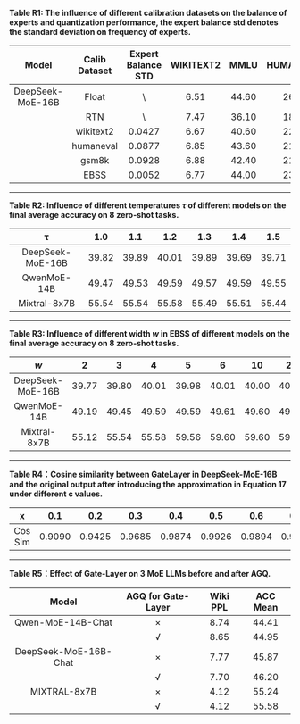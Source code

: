 **Table R1: The influence of different calibration datasets on the balance of experts and quantization performance, the expert balance std denotes the standard deviation on frequency of experts.**

| Model | Calib Dataset | Expert Balance STD  | WIKITEXT2 | MMLU | HUMANEVAL | GSM8K | BOOLQ| HELLASWAG | OPENBOOKQA | MATHQA | Accuracy AVG | 
| :--------------: | :---: | :---: | :---: | :---: | :---: | :---: | :---: | :---: | :---: | :---: | :---: |
| DeepSeek-MoE-16B | Float |   \    | 6.51 | 44.60 | 26.83 | 20.16 | 72.72|58.06|32.20|31.49|40.86|
|                  | RTN   |   \    | 7.47 | 36.10 | 18.90 | 10.54 |70.21|55.76|30.60|28.87|35.85|
|                  | wikitext2 | 0.0427 | 6.67 | 40.60 | 22.56 | 19.18 | 72.17|57.03|30.60|30.95|39.01|
|                  | humaneval | 0.0877 | 6.85 | 43.60 | 21.34 | 15.39 | 73.79|56.91|30.80|30.48|38.90|
|                  | gsm8k     | 0.0928 | 6.88 | 42.40 | 21.65 | 16.59 | 73.57|57.01|30.20|30.72|38.88|
|                  | EBSS      | 0.0052 | 6.77 | 44.00 | 23.78 | 18.19 | 73.24|57.21|31.80|30.92|39.87|


---

**Table R2: Influence of different temperatures $\tau$ of different models on the final average accuracy on 8 zero-shot tasks.**

|        τ         |  1.0  |  1.1  |  1.2  |  1.3  |  1.4  |  1.5  |
| :--------------: | :---: | :---: | :---: | :---: | :---: | :---: |
| DeepSeek-MoE-16B | 39.82 | 39.89 | 40.01 | 39.89 | 39.69 | 39.71 |
|   QwenMoE-14B    | 49.47 | 49.53 | 49.59 | 49.57 | 49.59 | 49.55 |
|   Mixtral-8x7B   | 55.54 | 55.54 | 55.58 | 55.49 | 55.51 | 55.44 |

---

**Table R3: Influence of different width $w$ in EBSS of different models on the final average accuracy on 8 zero-shot tasks.**

|       $w$        |   2   |   3   |   4   |   5   |   6   |  10   | 20    |
| :--------------: | :---: | :---: | :---: | :---: | :---: | :---: | ----- |
| DeepSeek-MoE-16B | 39.77 | 39.80 | 40.01 | 39.98 | 40.01 | 40.00 | 40.10 |
|   QwenMoE-14B    | 49.19 | 49.45 | 49.59 | 49.59 | 49.61 | 49.60 | 49.63 |
|   Mixtral-8x7B   | 55.12 | 55.54 | 55.58 | 59.56 | 59.60 | 59.60 | 59.64 |

---

**Table R4：Cosine similarity between GateLayer in DeepSeek-MoE-16B and the original output after introducing the approximation in Equation 17 under different c values.**

|    x    |  0.1   |  0.2   |  0.3   |  0.4   |  0.5   |  0.6   |  0.7   |  0.8   |  0.9   |
| :-----: | :----: | :----: | :----: | :----: | :----: | :----: | :----: | :----: | :----: |
| Cos Sim | 0.9090 | 0.9425 | 0.9685 | 0.9874 | 0.9926 | 0.9894 | 0.9949 | 0.9980 | 0.9996 |

---

**Table R5：Effect of Gate-Layer on 3 MoE LLMs before and after AGQ.**

|         Model         | AGQ for Gate-Layer | Wiki PPL | ACC Mean |
| :-------------------: | :----------------: | :------: | :------: |
|   Qwen-MoE-14B-Chat   |         ×          |   8.74   |  44.41   |
|                       |         √          |   8.65   |  44.95   |
| DeepSeek-MoE-16B-Chat |         ×          |   7.77   |  45.87   |
|                       |         √          |   7.70   |  46.20   |
|     MIXTRAL-8x7B      |         ×          |   4.12   |  55.24   |
|                       |         √          |   4.12   |  55.58   |
